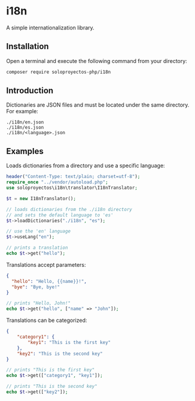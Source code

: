 # i18n
A simple internationalization library.

## Installation

Open a terminal and execute the following command from your directory:
```bash
composer require soloproyectos-php/i18n
```

## Introduction

Dictionaries are JSON files and must be located under the same directory. For example:

```plaintext
./i18n/en.json
./i18n/es.json
./i18n/<language>.json
```

## Examples

Loads dictionaries from a directory and use a specific language:
```php
header("Content-Type: text/plain; charset=utf-8");
require_once "../vendor/autoload.php";
use soloproyectos\i18n\translator\I18nTranslator;

$t = new I18nTranslator();

// loads dictionaries from the ./i18n directory
// and sets the default language to 'es'
$t->loadDictionaries("./i18n", "es");

// use the 'en' language
$t->useLang("en");

// prints a translation
echo $t->get("hello");
```

Translations accept parameters:

```json
{
  "hello": "Hello, {{name}}!",
  "bye": "Bye, bye!"
}
```

```php
// prints "Hello, John!"
echo $t->get("hello", ["name" => "John"]);
```

Translations can be categorized:
```json
{
    "category1": {
        "key1": "This is the first key"
    },
    "key2": "This is the second key"
}
```

```php
// prints "This is the first key"
echo $t->get(["category1", "key1"]);

// prints "This is the second key"
echo $t->get(["key2"]);
```
